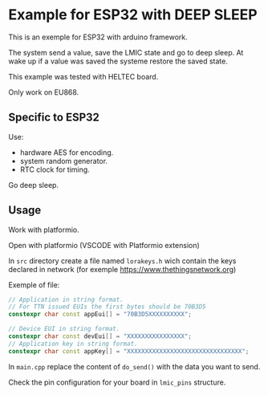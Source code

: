 # Example for ESP32 with DEEP SLEEP

This is an exemple for ESP32 with arduino framework.

The system send a value, save the LMIC state and go to deep sleep.
At wake up  if a value was saved the systeme restore the saved state.

This example was tested with HELTEC board.

Only work on EU868.

## Specific to ESP32

Use:

- hardware AES for encoding.
- system random generator.
- RTC clock for timing.

Go deep sleep.


## Usage

Work with platformio.

Open with platformio (VSCODE with Platformio extension)

In ``src`` directory create a file named ``lorakeys.h`` wich contain the keys declared in network (for exemple <https://www.thethingsnetwork.org>)

Exemple of file:

```cpp
// Application in string format.
// For TTN issued EUIs the first bytes should be 70B3D5
constexpr char const appEui[] = "70B3D5XXXXXXXXXX";

// Device EUI in string format.
constexpr char const devEui[] = "XXXXXXXXXXXXXXXX";
// Application key in string format.
constexpr char const appKey[] = "XXXXXXXXXXXXXXXXXXXXXXXXXXXXXXXX";

```

In ``main.cpp`` replace the content of ``do_send()`` with the data you want to send.

Check the pin configuration for your board in ``lmic_pins`` structure.